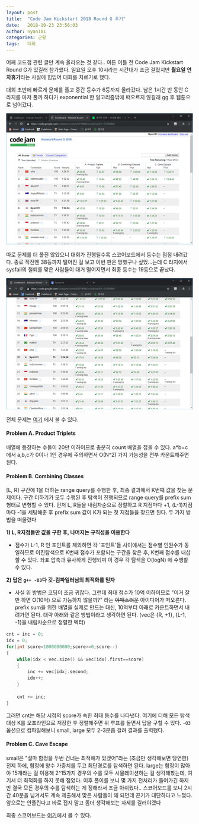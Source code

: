 ```yaml
---
layout: post
title:  "Code Jam Kickstart 2018 Round G 후기"
date:   2018-10-23 23:56:03
author: nyan101
categories: 근황
tags:	대회
---
```




어째 코드잼 관련 글만 계속 올라오는 것 같다.. 여튼 이틀 전 Code Jam Kickstart Round G가 있길래 참가했다. 일요일 오후 10시라는 시간대가 조금 걸렸지만 **월요일 연차휴가**라는 사실에 힘입어 대회를 치르기로 했다.



대회 초반에 빠르게 문제를 풀고 중간 등수가 6등까지 올라갔다. 남은 1시간 반 동안 C 라지를 마저 풀까 하다가 exponential 한 알고리즘밖에 떠오르지 않길래 gg 후 웹툰으로 넘어갔다.

<img src="/assets/images/2018/10/kickstart-scoreboard-semi.png" width="800px">



따로 문제를 더 풀진 않았으니 대회가 진행될수록 스코어보드에서 등수는 점점 내려갔다. 종료 직전엔 38등까지 떨어진 걸 보고 이번 판은 망했구나 싶었...는데 C 라지에서 sysfail의 철퇴를 맞은 사람들이 대거 떨어지면서 최종 등수는 19등으로 끝났다.

<img src="/assets/images/2018/10/kickstart-scoreboard-final.png" width="800px">



전체 문제는 [여기](https://code.google.com/codejam/contest/5374486/dashboard) 에서 볼 수 있다.

#### Problem A. Product Triplets 

배열에 등장하는 수들이 20만 이하이므로 충분히 count 배열을 잡을 수 있다. a*b=c 에서 a,b,c가 0이나 1인 경우에 주의하면서 O(N^2) 가지 가능성을 전부 카운트해주면 된다.



#### Problem B. Combining Classes  

 [L, R] 구간에 1을 더하는 range query를 수행한 후, 최종 결과에서 K번째 값을 찾는 문제이다.  구간 더하기가 모두 수행된 후 탐색이 진행되므로 range query를 prefix sum 형태로 변형할 수 있다. 먼저 L, R들을 내림차순으로 정렬하고 R 지점마다 +1, (L-1)지점마다 -1을 세팅해준 후 prefix sum 값이 K가 되는 첫 지점들을 찾으면 된다. 두 가지 방법을 떠올렸다

**1) L, R지점들만 값을 구한 후, 나머지는 규칙성을 이용한다**

- 점수가 L-1, R 인 포인트를 제외하면 각 '포인트'들 사이에서는 점수별 인원수가 동일하므로 이진탐색으로 K번째 점수가 포함되는 구간을 찾은 후, K번째 점수를 내삽할 수 있다. 좌표 압축과 유사하게 진행되며 이 경우 각 탐색을 O(logN) 에 수행할 수 있다.

**2) 답은 `g++ -O3`다 갓-컴파일러님의 최적화를 믿자**

* 사실 위 방법은 코딩이 조금 귀찮다. 그런데 최대 점수가 10억 이하이므로 "이거 잘만 하면 O(10억) 으로 가능하지 않을까?" 라는 ~~야매스러운~~ 아이디어가 떠오른다. prefix sum을 위한 배열을 실제로 만드는 대신, 10억부터 아래로 카운트하면서 내려가면 된다. 대략 아래와 같은 방법이라고 생각하면 된다.
  (vec은 {R, +1}, {L-1, -1}을 내림차순으로 정렬한 벡터)

```c++
cnt = inc = 0;
idx = 0;
for(int score=1000000000;score>=0;score--)
{
    while(idx < vec.size() && vec[idx].first==score)
    {
        inc += vec[idx].second;
        idx++;
    }

    cnt += inc;
}
```

그러면 cnt는 해당 시점의 score가 속한 최대 등수를 나타낸다. 여기에 더해 모든 탐색대상 K를 오프라인으로 저장한 후 정렬해주면 위 루프를 돌면서 답을 구할 수 있다. `-O3` 옵션으로 컴파일해보니 small, large 모두 2-3분쯤 걸려 결과를 출력했다.



#### Problem C. Cave Escape 

small은 "설마 함정을 두번 건너는 최적해가 있겠어"라는 (조금만 생각해보면 당연한) 전제 하에, 함정에 양수 가중치를 두고 최단경로를 탐색하면 된다. large는 함정이 많아야 15개라는 걸 이용해 2^15가지 경우의 수를 모두 시뮬레이션하는 걸 생각해봤는데, 여기서 더 최적화를 하지 못해 접었다. 이후 풀이를 보니 몇 가지 전처리가 들어가긴 하지만 결국 모든 경우의 수를 탐색하는 게 정해라서 조금 아쉬웠다.. 스코어보드를 보니 2시간 40분을 넘겨서도 계속 제출해서 맞은 사람들이 꽤 되던데 끈기가 대단하다고 느꼈다. 앞으로는 안풀린다고 바로 접지 말고 좀더 생각해보는 자세를 길러야겠다



최종 스코어보드는 [여기](https://code.google.com/codejam/contest/5374486/scoreboard?c=5374486#vt=1&vf=1)에서 볼 수 있다.
